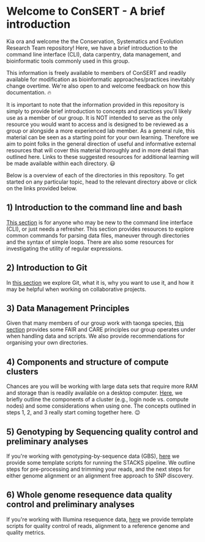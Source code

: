 # Welcome to ConSERT - A brief introduction
Kia ora and welcome the the Conservation, Systematics and Evolution Research Team repository! Here, we have a brief introduction to the command line interface (CLI), data carpentry, data management, and bioinformatic tools commonly used in this group. 

This information is freely available to members of ConSERT and readily available for modification as bioinformatic approaches/practices inevitably change overtime. We're also open to and welcome feedback on how this documentation. :fire: 

It is important to note that the information provided in this repository is simply to provide brief introduction to concepts and practices you'll likely use as a member of our group. It is NOT intended to serve as the only resource you would want to access and is designed to be reviewed as a group or alongside a more experienced lab member. As a general rule, this material can be seen as a starting point for your own learning. Therefore we aim to point folks in the general direction of useful and informative external resources that will cover this material thoroughly and in more detail than outlined here. Links to these suggested resources for additional learning will be made available within each directory. :smiley:

Below is a overview of each of the directories in this repository. To get started on any particular topic, head to the relevant directory above or click on the links provided below. 

## 1) Introduction to the command line and bash
[This section](https://github.com/UC-ConSERT/Welcome-to-ConSERT/tree/main/1_Intro_to_bash) is for anyone who may be new to the command line interface (CLI), or just needs a refresher. This section provides resources to explore common commands for parsing data files, maneuver through directories and the syntax of simple loops. There are also some resources for investigating the utility of regular expressions.

## 2) Introduction to Git
In [this section](https://github.com/UC-ConSERT/Welcome-to-ConSERT/tree/main/2_Intro_to_Git) we explore Git, what it is, why you want to use it, and how it may be helpful when working on collaborative projects.

## 3) Data Management Principles
Given that many members of our group work with taonga species, [this section](https://github.com/UC-ConSERT/Welcome-to-ConSERT/tree/main/3_Data_management) provides some FAIR and CARE principles our group operates under when handling data and scripts. We also provide recommendations for organising your own directories. 

## 4) Components and structure of compute clusters
Chances are you will be working with large data sets that require more RAM and storage than is readily available on a desktop computer. [Here](https://github.com/UC-ConSERT/Welcome-to-ConSERT/tree/main/4_Intro_to_Clusters), we briefly outline the components of a cluster (e.g., login node vs. compute nodes) and some considerations when using one. The concepts outlined in steps 1, 2, and 3 really start coming together here. :wink:

## 5) Genotyping by Sequencing quality control and preliminary analyses
If you're working with genotyping-by-sequence data (GBS), [here](https://github.com/UC-ConSERT/Welcome-to-ConSERT/tree/main/5_Intro_to_GBSdata) we provide some template scripts for running the STACKS pipeline. We outline steps for pre-processing and trimming your reads, and the next steps for either genome alignment or an alignment free approach to SNP discovery.

## 6) Whole genome resequence data quality control and preliminary analyses
If you're working with Illumina resequence data, [here](https://github.com/UC-ConSERT/Welcome-to-ConSERT/tree/main/6_Intro_to_Illumina_WGS) we provide template scripts for quality control of reads, alignment to a reference genome and quality metrics. 
